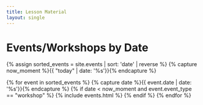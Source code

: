 ```yaml
---
title: Lesson Material
layout: single
---
```


# Events/Workshops by Date

{% assign sorted_events = site.events | sort: 'date' | reverse %}
{% capture now_moment %}{{ "today" | date: '%s'}}{% endcapture %}

{% for event in sorted_events %}
    {% capture date %}{{ event.date | date: '%s'}}{% endcapture %}
     {% if date < now_moment and event.event_type == "workshop" %}
      {% include events.html %}
      {% endif %}
{% endfor %}

